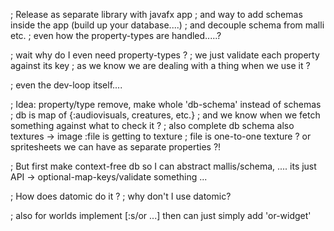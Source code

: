 ; Release as separate library with javafx app
; and way to add schemas inside the app (build up your database....)
; and decouple schema from malli etc.
; even how the property-types are handled.....?

; wait why do I even need property-types ?
; we just validate each property against its key
; as we know we are dealing with a thing when we use it ?

; even the dev-loop itself....


; Idea: property/type remove, make whole 'db-schema' instead of schemas
; db is map of {:audiovisuals, creatures, etc.}
; and we know when we fetch something against what to check it ?
; also complete db schema also textures -> image :file is getting to texture
; file is one-to-one texture ? or spritesheets we can have as separate properties ?!

; But first make context-free db so I can abstract mallis/schema, .... its just API -> optional-map-keys/validate something ...

; How does datomic do it ?
; why don't I use datomic?

; also for worlds  implement [:s/or ...] then can just simply add 'or-widget'

